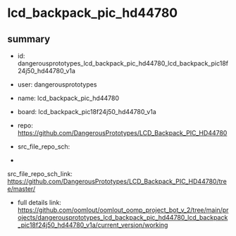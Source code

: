 # lcd_backpack_pic_hd44780
 
## summary 
* id: dangerousprototypes_lcd_backpack_pic_hd44780_lcd_backpack_pic18f24j50_hd44780_v1a
* user: dangerousprototypes
* name: lcd_backpack_pic_hd44780
* board: lcd_backpack_pic18f24j50_hd44780_v1a
* repo: https://github.com/DangerousPrototypes/LCD_Backpack_PIC_HD44780



* src_file_repo_sch: 
*
 src_file_repo_sch_link: https://github.com/DangerousPrototypes/LCD_Backpack_PIC_HD44780/tree/master/
* full details link: https://github.com/oomlout/oomlout_oomp_project_bot_v_2/tree/main/projects/dangerousprototypes_lcd_backpack_pic_hd44780_lcd_backpack_pic18f24j50_hd44780_v1a/current_version/working  







